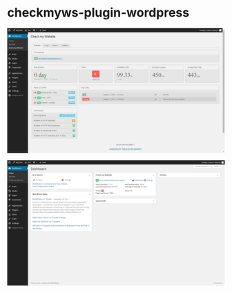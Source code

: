 checkmyws-plugin-wordpress
==========================

![Check my Website Dashboard](assets/screenshot-1.png)

![Check my Website Dashboard widget](assets/screenshot-2.png)